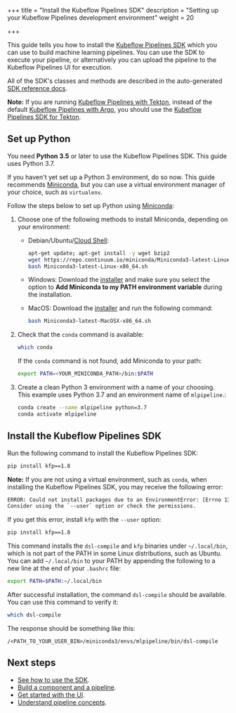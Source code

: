 +++
title = "Install the Kubeflow Pipelines SDK"
description = "Setting up your Kubeflow Pipelines development environment"
weight = 20
                    
+++

This guide tells you how to install the 
[Kubeflow Pipelines SDK](https://github.com/kubeflow/pipelines/tree/sdk/release-1.8/sdk)
which you can use to build machine learning pipelines. You can use the SDK
to execute your pipeline, or alternatively you can upload the pipeline to
the Kubeflow Pipelines UI for execution.

All of the SDK's classes and methods are described in the auto-generated [SDK reference docs](https://kubeflow-pipelines.readthedocs.io/en/stable/).

**Note:** If you are running [Kubeflow Pipelines with Tekton](https://github.com/kubeflow/kfp-tekton),
instead of the default [Kubeflow Pipelines with Argo](https://github.com/kubeflow/pipelines), you should use the
[Kubeflow Pipelines SDK for Tekton](/docs/components/pipelines/legacy-v1/sdk/pipelines-with-tekton).

## Set up Python

You need **Python 3.5** or later to use the Kubeflow Pipelines SDK. This
guide uses Python 3.7.

If you haven't yet set up a Python 3 environment, do so now. This guide
recommends [Miniconda](https://conda.io/miniconda.html), but you can use
a virtual environment manager of your choice, such as `virtualenv`.

Follow the steps below to set 
up Python using [Miniconda](https://conda.io/miniconda.html):

1. Choose one of the following methods to install Miniconda, depending on your
  environment:

    * Debian/Ubuntu/[Cloud Shell](https://console.cloud.google.com/cloudshell):   

        ```bash
        apt-get update; apt-get install -y wget bzip2
        wget https://repo.continuum.io/miniconda/Miniconda3-latest-Linux-x86_64.sh
        bash Miniconda3-latest-Linux-x86_64.sh
        ```

    * Windows: Download the 
    [installer](https://repo.continuum.io/miniconda/Miniconda3-latest-Windows-x86_64.exe)
    and make sure you select the option to
    **Add Miniconda to my PATH environment variable** during the installation.

    * MacOS: Download the 
    [installer](https://repo.continuum.io/miniconda/Miniconda3-latest-MacOSX-x86_64.sh)
    and run the following command:

        ```bash
        bash Miniconda3-latest-MacOSX-x86_64.sh
        ```

1. Check that the `conda` command is available:

    ```bash
    which conda
    ```

    If the `conda` command is not found, add Miniconda to your path:
 
    ```bash
    export PATH=<YOUR_MINICONDA_PATH>/bin:$PATH
    ```

1. Create a clean Python 3 environment with a name of your choosing. This
  example uses Python 3.7 and an environment name of `mlpipeline`.:
 
    ```bash
    conda create --name mlpipeline python=3.7
    conda activate mlpipeline
    ```
 
## Install the Kubeflow Pipelines SDK

Run the following command to install the Kubeflow Pipelines SDK:

```bash
pip install kfp==1.8
```

**Note:** If you are not using a virtual environment, such as `conda`, when installing the Kubeflow Pipelines SDK, you may receive the following error:

```bash
ERROR: Could not install packages due to an EnvironmentError: [Errno 13] Permission denied: '/usr/local/lib/python3.5/dist-packages/kfp-<version>.dist-info'
Consider using the `--user` option or check the permissions.
```

If you get this error, install `kfp` with the `--user` option:

```bash
pip install kfp==1.8
```

This command installs the `dsl-compile` and `kfp` binaries under `~/.local/bin`, which is not part of the PATH in some Linux distributions, such as Ubuntu. You can add `~/.local/bin` to your PATH by appending the following to a new line at the end of your `.bashrc` file:

```bash
export PATH=$PATH:~/.local/bin
```

After successful installation, the command `dsl-compile` should be available.
You can use this command to verify it:

```bash
which dsl-compile
```

The response should be something like this:

```
/<PATH_TO_YOUR_USER_BIN>/miniconda3/envs/mlpipeline/bin/dsl-compile
```

## Next steps

* [See how to use the SDK](/docs/components/pipelines/legacy-v1/sdk/sdk-overview/).
* [Build a component and a pipeline](/docs/components/pipelines/legacy-v1/sdk/component-development/).
* [Get started with the UI](/docs/components/pipelines/legacy-v1/overview/quickstart).
* [Understand pipeline concepts](/docs/components/pipelines/concepts/).
